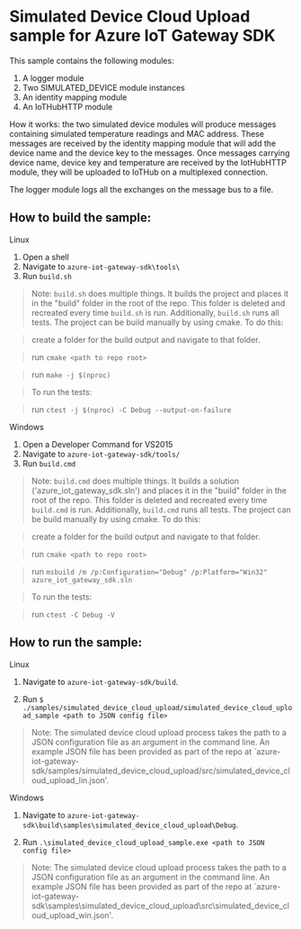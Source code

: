 # Simulated Device Cloud Upload sample for Azure IoT Gateway SDK

This sample contains the following modules:

1. A logger module
2. Two SIMULATED_DEVICE module instances 
3. An identity mapping module
4. An IoTHubHTTP module

How it works: the two simulated device modules will produce messages containing simulated temperature readings and MAC address.
These messages are received by the identity mapping module that will add the device name and the device key to the messages.
Once messages carrying device name, device key and temperature are received by the IotHubHTTP module, they will be 
uploaded to IoTHub on a multiplexed connection.

The logger module logs all the exchanges on the message bus to a file. 

## How to build the sample:
Linux

1. Open a shell
2. Navigate to `azure-iot-gateway-sdk\tools\`
3. Run `build.sh`

>Note: `build.sh` does multiple things. It builds the project and places it in the "build" folder in the root of the repo. This folder is deleted and recreated every time `build.sh` is run. Additionally, `build.sh` runs all tests. The project can be build manually by using cmake. To do this:

>create a folder for the build output and navigate to that folder.

>run `cmake <path to repo root>`

>run `make -j $(nproc)`

>To run the tests:

>run `ctest -j $(nproc) -C Debug --output-on-failure`

Windows

1. Open a Developer Command for VS2015 
2. Navigate to `azure-iot-gateway-sdk/tools/`
3. Run `build.cmd`

>Note: `build.cmd` does multiple things. It builds a solution ('azure_iot_gateway_sdk.sln') and places it in the "build" folder in the root of the repo. This folder is deleted and recreated every time `build.cmd` is run. Additionally, `build.cmd` runs all tests. The project can be build manually by using cmake. To do this:

>create a folder for the build output and navigate to that folder.

>run `cmake <path to repo root>`

>run `msbuild /m /p:Configuration="Debug" /p:Platform="Win32" azure_iot_gateway_sdk.sln`

>To run the tests:

>run `ctest -C Debug -V`

## How to run the sample:
Linux

1. Navigate to `azure-iot-gateway-sdk/build`.

2. Run `$ ./samples/simulated_device_cloud_upload/simulated_device_cloud_upload_sample <path to JSON config file>`

>Note: The simulated device cloud upload process takes the path to a JSON configuration file as an argument in the command line. An example JSON file has been provided as part of the repo at `azure-iot-gateway-sdk/samples/simulated_device_cloud_upload/src/simulated_device_cloud_upload_lin.json'. 

Windows

1. Navigate to `azure-iot-gateway-sdk\build\samples\simulated_device_cloud_upload\Debug`.

2. Run `.\simulated_device_cloud_upload_sample.exe <path to JSON config file>`

>Note: The simulated device cloud upload process takes the path to a JSON configuration file as an argument in the command line. An example JSON file has been provided as part of the repo at `azure-iot-gateway-sdk\samples\simulated_device_cloud_upload\src\simulated_device_cloud_upload_win.json'.

